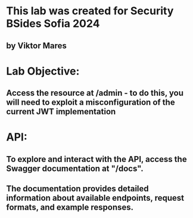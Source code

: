 # This lab was created for Security BSides Sofia 2024
## by Viktor Mares

# Lab Objective:
## Access the resource at <b>/admin</b> - to do this, you will need to exploit a misconfiguration of the current JWT implementation

# API:
## To explore and interact with the API, access the Swagger documentation at "/docs".
## The documentation provides detailed information about available endpoints, request formats, and example responses.
